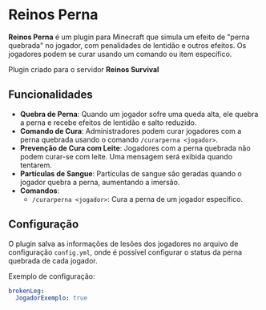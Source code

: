 # Reinos Perna

**Reinos Perna** é um plugin para Minecraft que simula um efeito de "perna quebrada" no jogador, com penalidades de lentidão e outros efeitos. Os jogadores podem se curar usando um comando ou item específico.

Plugin criado para o servidor **Reinos Survival**

## Funcionalidades

- **Quebra de Perna**: Quando um jogador sofre uma queda alta, ele quebra a perna e recebe efeitos de lentidão e salto reduzido.
- **Comando de Cura**: Administradores podem curar jogadores com a perna quebrada usando o comando `/curarperna <jogador>`.
- **Prevenção de Cura com Leite**: Jogadores com a perna quebrada não podem curar-se com leite. Uma mensagem será exibida quando tentarem.
- **Partículas de Sangue**: Partículas de sangue são geradas quando o jogador quebra a perna, aumentando a imersão.
- **Comandos**:
  - `/curarperna <jogador>`: Cura a perna de um jogador específico.

## Configuração

O plugin salva as informações de lesões dos jogadores no arquivo de configuração `config.yml`, onde é possível configurar o status da perna quebrada de cada jogador.

Exemplo de configuração:
```yaml
brokenLeg:
  JogadorExemplo: true
